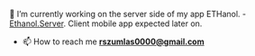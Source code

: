 🔭 I’m currently working on the server side of my app ETHanol. - <a href="https://github.com/rszumlas/ETHanol.Server.git" target="_blank">Ethanol.Server</a>. Client mobile app expected later on.

- 📫 How to reach me **rszumlas0000@gmail.com**
